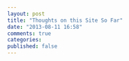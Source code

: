 ```yaml
---
layout: post
title: "Thoughts on this Site So Far"
date: "2013-08-11 16:58"
comments: true
categories: 
published: false
---
```



